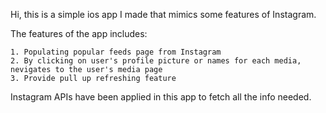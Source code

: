 Hi, this is a simple ios app I made that mimics some features of Instagram. 

The features of the app includes:

    1. Populating popular feeds page from Instagram
    2. By clicking on user's profile picture or names for each media, nevigates to the user's media page
    3. Provide pull up refreshing feature


Instagram APIs have been applied in this app to fetch all the info needed.
